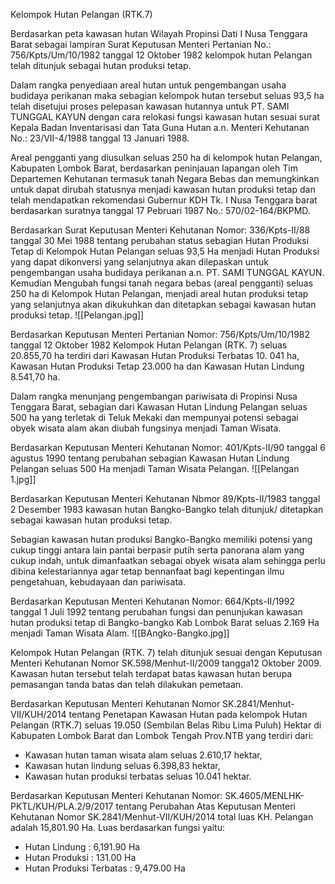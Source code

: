 Kelompok Hutan Pelangan (RTK.7)

Berdasarkan peta kawasan hutan Wilayah Propinsi Dati I Nusa Tenggara Barat sebagai lampiran Surat Keputusan Menteri Pertanian No.: 756/Kpts/Um/10/1982 tanggal 12 Oktober 1982 kelompok hutan Pelangan telah ditunjuk sebagai hutan produksi tetap. 

Dalam rangka penyediaan areal hutan untuk pengembangan usaha budidaya perikanan maka sebagian kelompok hutan tersebut seluas 93,5 ha telah disetujui proses pelepasan kawasan hutannya untuk PT. SAMI TUNGGAL KAYUN dengan cara relokasi fungsi kawasan hutan sesuai surat Kepala Badan Inventarisasi dan Tata Guna Hutan a.n. Menteri Kehutanan No.: 23/VII-4/1988 tanggal 13 Januari 1988.

Areal pengganti yang diusulkan seluas 250 ha di kelompok hutan Pelangan, Kabupaten Lombok Barat, berdasarkan peninjauan lapangan oleh Tim Departemen Kehutanan termasuk tanah Negara Bebas dan memungkinkan untuk dapat dirubah statusnya menjadi kawasan hutan produksi tetap dan telah mendapatkan rekomendasi Gubernur KDH Tk. I Nusa Tenggara barat berdasarkan suratnya tanggal 17 Pebruari 1987 No.: 570/02-164/BKPMD.

Berdasarkan Surat Keputusan Menteri Kehutanan Nomor: 336/Kpts-II/88 tanggal 30 Mei 1988 tentang perubahan status sebagian Hutan Produksi Tetap di Kelompok Hutan Pelangan seluas 93,5 Ha menjadi Hutan Produksi yang dapat dikonversi yang selanjutnya akan dilepaskan untuk pengembangan usaha budidaya perikanan a.n. PT. SAMI TUNGGAL KAYUN. Kemudian Mengubah fungsi tanah negara bebas (areal pengganti) seluas 250 ha di Kelompok Hutan Pelangan, menjadi areal hutan produksi tetap yang selanjutnya akan dikukuhkan dan ditetapkan sebagai kawasan hutan produksi tetap.
![[Pelangan.jpg]]

Berdasarkan Keputusan Menteri Pertanian Nomor: 756/Kpts/Um/10/1982 tanggal 12 Oktober 1982 Kelompok Hutan Pelangan (RTK. 7) seluas 20.855,70 ha terdiri dari Kawasan Hutan Produksi Terbatas 10. 041 ha, Kawasan Hutan Produksi Tetap 23.000 ha dan Kawasan Hutan Lindung 8.541,70 ha.

Dalam rangka menunjang pengembangan pariwisata di Propinsi
Nusa Tenggara Barat, sebagian dari Kawasan Hutan Lindung Pelangan
seluas 500 ha yang terletak di Teluk Mekaki dan mempunyai potensi
sebagai obyek wisata alam akan diubah fungsinya menjadi Taman Wisata.

Berdasarkan Keputusan Menteri Kehutanan Nomor: 401/Kpts-II/90 tanggal 6 agustus 1990 tentang perubahan sebagian Kawasan Hutan Lindung Pelangan seluas 500 Ha menjadi Taman Wisata Pelangan.
![[Pelangan 1.jpg]]

Berdasarkan Keputusan Menteri Kehutanan Nbmor 89/Kpts-II/1983
tanggal 2 Desember 1983 kawasan hutan Bangko-Bangko telah ditunjuk/ ditetapkan sebagai kawasan hutan produksi tetap.

Sebagian kawasan hutan produksi Bangko-Bangko memiliki potensi yang cukup tinggi antara lain pantai berpasir putih serta panorana alam yang cukup indah, untuk dimanfaatkan sebagai obyek wisata alam sehingga perlu dibina kelestariannya agar tetap bennanfaat bagi kepentingan ilmu pengetahuan, kebudayaan dan pariwisata.

Berdasarkan Keputusan Menteri Kehutanan Nomor: 664/Kpts-II/1992 tanggal 1 Juli 1992 tentang perubahan fungsi dan penunjukan kawasan hutan produksi tetap di Bangko-bangko Kab Lombok Barat seluas 2.169 Ha menjadi Taman Wisata Alam.
![[BAngko-Bangko.jpg]]

Kelompok Hutan Pelangan (RTK. 7) telah ditunjuk sesuai dengan Keputusan Menteri Kehutanan Nomor SK.598/Menhut-II/2009 tangga12 Oktober 2009. Kawasan hutan tersebut telah terdapat batas kawasan hutan berupa pemasangan tanda batas dan telah dilakukan pemetaan.

Berdasarkan Keputusan Menteri Kehutanan Nomor SK.2841/Menhut-VII/KUH/2014 tentang Penetapan Kawasan Hutan pada kelompok Hutan Pelangan (RTK.7) seluas 19.050 (Sembilan Belas Ribu Lima Puluh) Hektar di Kabupaten Lombok Barat dan Lombok Tengah Prov.NTB yang terdiri dari:
- Kawasan hutan taman wisata alam seluas 2.610,17 hektar,
- Kawasan hutan lindung seluas 6.398,83 hektar,
- Kawasan hutan produksi terbatas seluas 10.041 hektar.

Berdasarkan Keputusan Menteri Kehutanan Nomor: SK.4605/MENLHK-PKTL/KUH/PLA.2/9/2017 tentang Perubahan Atas Keputusan Menteri Kehutanan Nomor SK.2841/Menhut-VII/KUH/2014 total luas KH. Pelangan adalah 15,801.90 Ha. Luas berdasarkan fungsi yaitu:
- Hutan Lindung			: 6,191.90 Ha
- Hutan Produksi		: 131.00 Ha
- Hutan Produksi Terbatas	: 9,479.00 Ha